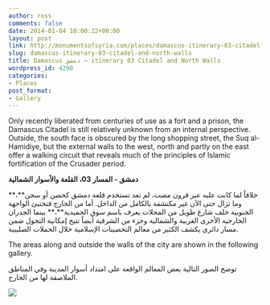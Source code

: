 ```yaml
---
author: ross
comments: false
date: 2014-01-04 10:00:22+00:00
layout: post
link: http://monumentsofsyria.com/places/damascus-itinerary-03-citadel-and-north-walls/
slug: damascus-itinerary-03-citadel-and-north-walls
title: Damascus دمشق — itinerary 03 Citadel and North Walls
wordpress_id: 4298
categories:
- Places
post_format:
- Gallery
---
```


Only recently liberated from centuries of use as a fort and a prison, the Damascus Citadel is still relatively unknown from an internal perspective. Outside, the south face is obscured by the long shopping street, the Suq al-Hamidiye, but the external walls to the west, north and partly on the east offer a walking circuit that reveals much of the principles of Islamic fortification of the Crusader period.


**دمشق - المسار 03، القلعة والأسوار الشمالية**




خلافاً لما كانت عليه عبر قرون مضت، لم تعد تستخدم قلعة دمشق كحصن أو سجن**،** وما تزال حتى الآن غير مكتشفة بالكامل من الداخل. أما من الخارج فتختبئ الواجهة الجنوبية خلف شارع طويل من المحلات يعرف باسم سوق الحميدية**،** بينما الجدران الخارجية الأخرى الغربية والشمالية وجزء من الشرقية أيضاً تتيح إمكانية التجول ضمن مسار دائري يكشف الكثير من معالم التحصينات الإسلامية خلال الحملات الصليبية.




The areas along and outside the walls of the city are shown in the following gallery.




توضح الصور التالية بعض المعالم الواقعة على امتداد أسوار المدينة وفي المناطق الملاصقة لها من الخارج.


![](http://monumentsofsyria.com/nextgen-attach_to_post/preview/id--4323)




